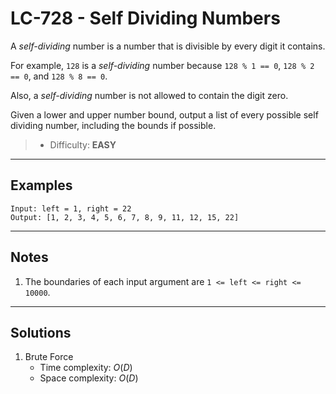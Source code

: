 # LC-728 - Self Dividing Numbers

A *self-dividing* number is a number that is divisible by every digit it contains.

For example, `128` is a *self-dividing* number because `128 % 1 == 0`, `128 % 2 == 0`, and `128 % 8 == 0`.

Also, a *self-dividing* number is not allowed to contain the digit zero.

Given a lower and upper number bound, output a list of every possible self dividing number, including the bounds if possible.

> * Difficulty: **EASY**

---
## Examples

```
Input: left = 1, right = 22
Output: [1, 2, 3, 4, 5, 6, 7, 8, 9, 11, 12, 15, 22]
```

---
## Notes

1. The boundaries of each input argument are `1 <= left <= right <= 10000`.

---
## Solutions

1. Brute Force
    * Time complexity: $O(D)$
    * Space complexity: $O(D)$